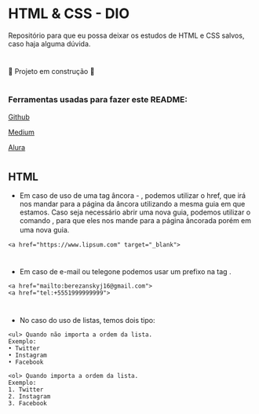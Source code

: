 
# HTML & CSS - DIO

Repositório para que eu possa deixar os estudos de HTML e CSS salvos, caso haja alguma dúvida.
#
:construction: Projeto em construção :construction:

# 
### Ferramentas usadas para fazer este README:
[Github](https://docs.github.com/pt/get-started/writing-on-github/getting-started-with-writing-and-formatting-on-github/basic-writing-and-formatting-syntax)

[Medium](https://raullesteves.medium.com/github-como-fazer-um-readme-md-bonitão-c85c8f154f8)

[Alura](https://www.alura.com.br/artigos/escrever-bom-readme)

# 
## HTML

 - Em caso de uso de uma tag âncora - <a>, podemos utilizar o href, que irá nos mandar para a página da âncora utilizando a mesma guia em que estamos. Caso seja necessário abrir uma nova guia, podemos utilizar o comando <target>, para que eles nos mande para a página âncorada porém em uma nova guia.ㅤ

 ```
 <a href="https://www.lipsum.com" target="_blank">
 ```

 # 


- Em caso de e-mail ou telegone podemos usar um prefixo na tag <a>.

```
<a href="mailto:berezanskyj16@gmail.com">
<a href="tel:+5551999999999">
```
# 

- No caso do uso de listas, temos dois tipo: 
```
<ul> Quando não importa a ordem da lista.
Exemplo:
• Twitter
• Instagram
• Facebook
```
```
<ol> Quando importa a ordem da lista.
Exemplo:
1. Twitter
2. Instagram
3. Facebook
```
# 

